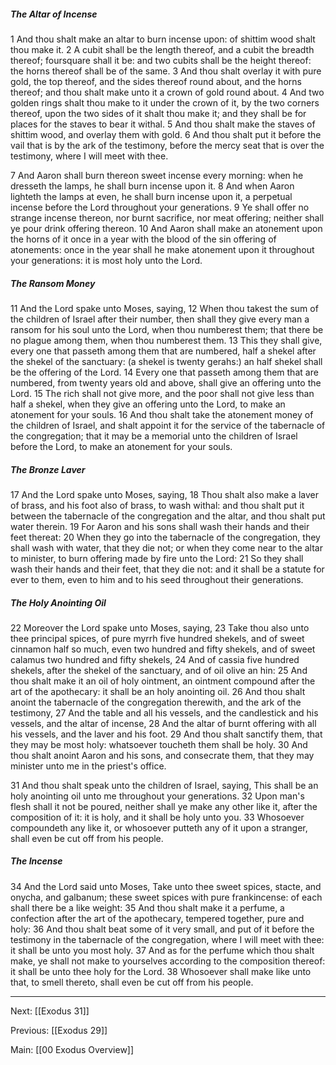 ##### The Altar of Incense

1 And thou shalt make an altar to burn incense upon: of shittim wood shalt thou make it. 2 A cubit shall be the length thereof, and a cubit the breadth thereof; foursquare shall it be: and two cubits shall be the height thereof: the horns thereof shall be of the same. 3 And thou shalt overlay it with pure gold, the top thereof, and the sides thereof round about, and the horns thereof; and thou shalt make unto it a crown of gold round about. 4 And two golden rings shalt thou make to it under the crown of it, by the two corners thereof, upon the two sides of it shalt thou make it; and they shall be for places for the staves to bear it withal. 5 And thou shalt make the staves of shittim wood, and overlay them with gold. 6 And thou shalt put it before the vail that is by the ark of the testimony, before the mercy seat that is over the testimony, where I will meet with thee.

7 And Aaron shall burn thereon sweet incense every morning: when he dresseth the lamps, he shall burn incense upon it. 8 And when Aaron lighteth the lamps at even, he shall burn incense upon it, a perpetual incense before the Lord throughout your generations. 9 Ye shall offer no strange incense thereon, nor burnt sacrifice, nor meat offering; neither shall ye pour drink offering thereon. 10 And Aaron shall make an atonement upon the horns of it once in a year with the blood of the sin offering of atonements: once in the year shall he make atonement upon it throughout your generations: it is most holy unto the Lord.

##### The Ransom Money

11 And the Lord spake unto Moses, saying, 12 When thou takest the sum of the children of Israel after their number, then shall they give every man a ransom for his soul unto the Lord, when thou numberest them; that there be no plague among them, when thou numberest them. 13 This they shall give, every one that passeth among them that are numbered, half a shekel after the shekel of the sanctuary: (a shekel is twenty gerahs:) an half shekel shall be the offering of the Lord. 14 Every one that passeth among them that are numbered, from twenty years old and above, shall give an offering unto the Lord. 15 The rich shall not give more, and the poor shall not give less than half a shekel, when they give an offering unto the Lord, to make an atonement for your souls. 16 And thou shalt take the atonement money of the children of Israel, and shalt appoint it for the service of the tabernacle of the congregation; that it may be a memorial unto the children of Israel before the Lord, to make an atonement for your souls.

##### The Bronze Laver

17 And the Lord spake unto Moses, saying, 18 Thou shalt also make a laver of brass, and his foot also of brass, to wash withal: and thou shalt put it between the tabernacle of the congregation and the altar, and thou shalt put water therein. 19 For Aaron and his sons shall wash their hands and their feet thereat: 20 When they go into the tabernacle of the congregation, they shall wash with water, that they die not; or when they come near to the altar to minister, to burn offering made by fire unto the Lord: 21 So they shall wash their hands and their feet, that they die not: and it shall be a statute for ever to them, even to him and to his seed throughout their generations.

##### The Holy Anointing Oil

22 Moreover the Lord spake unto Moses, saying, 23 Take thou also unto thee principal spices, of pure myrrh five hundred shekels, and of sweet cinnamon half so much, even two hundred and fifty shekels, and of sweet calamus two hundred and fifty shekels, 24 And of cassia five hundred shekels, after the shekel of the sanctuary, and of oil olive an hin: 25 And thou shalt make it an oil of holy ointment, an ointment compound after the art of the apothecary: it shall be an holy anointing oil. 26 And thou shalt anoint the tabernacle of the congregation therewith, and the ark of the testimony, 27 And the table and all his vessels, and the candlestick and his vessels, and the altar of incense, 28 And the altar of burnt offering with all his vessels, and the laver and his foot. 29 And thou shalt sanctify them, that they may be most holy: whatsoever toucheth them shall be holy. 30 And thou shalt anoint Aaron and his sons, and consecrate them, that they may minister unto me in the priest's office.

31 And thou shalt speak unto the children of Israel, saying, This shall be an holy anointing oil unto me throughout your generations. 32 Upon man's flesh shall it not be poured, neither shall ye make any other like it, after the composition of it: it is holy, and it shall be holy unto you. 33 Whosoever compoundeth any like it, or whosoever putteth any of it upon a stranger, shall even be cut off from his people.

##### The Incense

34 And the Lord said unto Moses, Take unto thee sweet spices, stacte, and onycha, and galbanum; these sweet spices with pure frankincense: of each shall there be a like weight: 35 And thou shalt make it a perfume, a confection after the art of the apothecary, tempered together, pure and holy: 36 And thou shalt beat some of it very small, and put of it before the testimony in the tabernacle of the congregation, where I will meet with thee: it shall be unto you most holy. 37 And as for the perfume which thou shalt make, ye shall not make to yourselves according to the composition thereof: it shall be unto thee holy for the Lord. 38 Whosoever shall make like unto that, to smell thereto, shall even be cut off from his people.

---
Next: [[Exodus 31]]

Previous: [[Exodus 29]]

Main: [[00 Exodus Overview]]